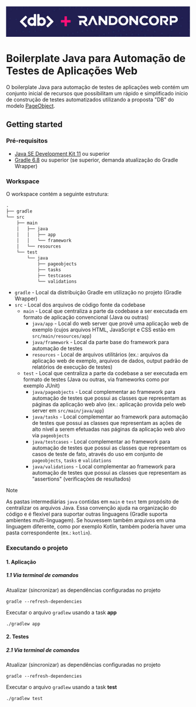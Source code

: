 ![Logo](logo.png)

# Boilerplate Java para Automação de Testes de Aplicações Web

O boilerplate Java para automação de testes de aplicações web contém um conjunto inicial de recursos que possibilitam um rápido e simplificado início de construção de testes automatizados utilizando a proposta "DB" do modelo [PageObject](https://martinfowler.com/bliki/PageObject.html).

## Getting started

### Pré-requisitos

- [Java SE Development Kit 11](https://www.oracle.com/br/java/technologies/downloads/#java11) ou superior
- [Gradle 6.8](https://docs.gradle.org/6.8/userguide/installation.html#installing_with_a_package_manager) ou superior (se superior, demanda atualização do Gradle Wrapper)

### Workspace

O workspace contém a seguinte estrutura:

```shell
.
├── gradle
└── src
    ├── main
    │   ├── java
    │   │   ├── app
    │   │   └── framework
    │   └── resources
    └── test
        └── java
            ├── pageobjects
            ├── tasks
            ├── testcases
            └── validations
```

- `gradle` - Local da distribuição Gradle em utilização no projeto (Gradle Wrapper)
- `src` - Local dos arquivos de código fonte da codebase
  - `main` - Local que centraliza a parte da codebase a ser executada em formato de aplicação convencional (Java ou outras)
    - `java/app` - Local do web server que provê uma aplicação web de exemplo (cujos arquivos HTML, JavaScript e CSS estão em `src/main/resources/app`)
    - `java/framework` - Local da parte base do framework para automação de testes
    - `resources` - Local de arquivos utilitários (ex.: arquivos da aplicação web de exemplo, arquivos de dados, output padrão de relatórios de execução de testes)
  - `test` - Local que centraliza a parte da codebase a ser executada em formato de testes (Java ou outras, via frameworks como por exemplo JUnit)
    - `java/pageobjects` - Local complementar ao framework para automação de testes que possui as classes que representam as páginas da aplicação web alvo (ex.: aplicação provida pelo web server em `src/main/java/app`)
    - `java/tasks` - Local complementar ao framework para automação de testes que possui as classes que representam as ações de alto nível a serem efetuadas nas páginas da aplicação web alvo via `pageobjects`
    - `java/testcases` - Local complementar ao framework para automação de testes que possui as classes que representam os casos de teste de fato, através do uso em conjunto de `pageobjects`, `tasks` e `validations`
    - `java/validations` - Local complementar ao framework para automação de testes que possui as classes que representam as "assertions" (verificações de resultados)

> [!NOTE]
> As pastas intermediárias `java` contidas em `main` e `test` tem propósito de centralizar os arquivos Java. Essa convenção ajuda na organização do código e é flexível para suportar outras linguagens (Gradle suporta ambientes multi-linguagem). Se houvessem também arquivos em uma linguagem diferente, como por exemplo Kotlin, também poderia haver uma pasta correspondente (ex.: `kotlin`).

### Executando o projeto

#### 1. Aplicação

##### 1.1 Via terminal de comandos

Atualizar (sincronizar) as dependências configuradas no projeto
```shell
gradle --refresh-dependencies
```

Executar o arquivo `gradlew` usando a task **app** 
```shell
./gradlew app
```

#### 2. Testes

##### 2.1 Via terminal de comandos

Atualizar (sincronizar) as dependências configuradas no projeto
```shell
gradle --refresh-dependencies
```

Executar o arquivo `gradlew` usando a task **test** 
```shell
./gradlew test
```

